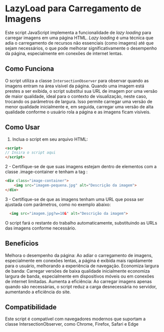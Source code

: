 # LazyLoad para Carregamento de Imagens

Este script JavaScript implementa a funcionalidade de *lazy loading* para carregar imagens em uma página HTML. *Lazy loading* é uma técnica que adia o carregamento de recursos não essenciais (como imagens) até que sejam necessários, o que pode melhorar significativamente o desempenho da página, especialmente em conexões de internet lentas.

## Como Funciona

O script utiliza a classe `IntersectionObserver` para observar quando as imagens entram na área visível da página. Quando uma imagem está prestes a ser exibida, o script substitui sua URL de imagem por uma versão de maior qualidade, ideal para o contexto de visualização, neste caso, trocando os parâmetros de largura. Isso permite carregar uma versão de menor qualidade inicialmente e, em seguida, carregar uma versão de alta qualidade conforme o usuário rola a página e as imagens ficam visíveis.

## Como Usar

1. Inclua o script em seu arquivo HTML:

```html
<script>
// Insira o script aqui
</script>
```

2 - Certifique-se de que suas imagens estejam dentro de elementos com a classe .image-container e tenham a tag <img>:

```html
<div class="image-container">
    <img src="imagem-pequena.jpg" alt="Descrição da imagem">
</div>
```

3 - Certifique-se de que as imagens tenham uma URL que possa ser ajustada com parâmetros, como no exemplo abaixo:

```html
  <img src="imagem.jpg?w=10&" alt="Descrição da imagem">
```
O script fará o restante do trabalho automaticamente, substituindo as URLs das imagens conforme necessário.

## Benefícios

Melhora o desempenho da página: Ao adiar o carregamento de imagens, especialmente em conexões lentas, a página é exibida mais rapidamente para o usuário, melhorando a experiência de navegação.
Economiza largura de banda: Carregar versões de baixa qualidade inicialmente economiza largura de banda, especialmente em dispositivos móveis ou em conexões de internet limitadas.
Aumenta a eficiência: Ao carregar imagens apenas quando são necessárias, o script reduz a carga desnecessária no servidor, aumentando a eficiência do site.

## Compatibilidade

Este script é compatível com navegadores modernos que suportam a classe IntersectionObserver, como Chrome, Firefox, Safari e Edge

